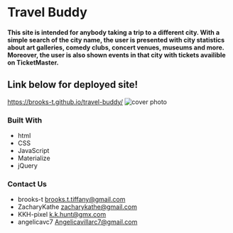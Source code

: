 # Travel Buddy
#### This site is intended for anybody taking a trip to a different city. With a simple search of the city name, the user is presented with city statistics about art galleries, comedy clubs, concert venues, museums and more. Moreover, the user is also shown events in that city with tickets availible on TicketMaster.
## Link below for deployed site!
https://brooks-t.github.io/travel-buddy/
![cover photo](https://github.com/brooks-t/travel-buddy/blob/zacharyFinal/images/coverReadMe.JPG)

### Built With
* html
* CSS
* JavaScript
* Materialize
* jQuery

### Contact Us
* brooks-t
  brooks.t.tiffany@gmail.com
* ZacharyKathe
  zacharykathe@gmail.com
* KKH-pixel
  k.k.hunt@gmx.com
* angelicavc7
  Angelicavillarc7@gmail.com
